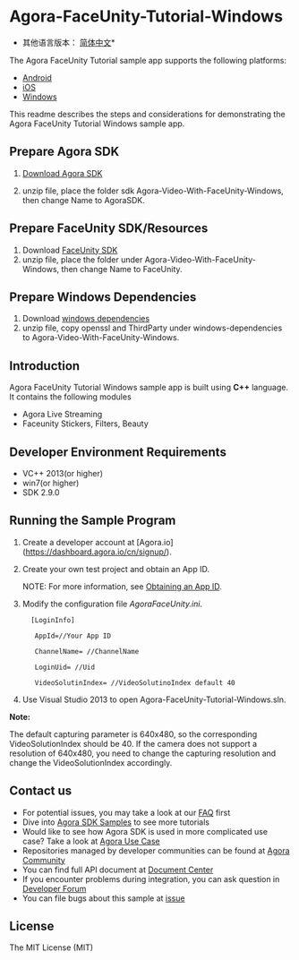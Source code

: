 # Agora-FaceUnity-Tutorial-Windows

* 其他语言版本： [简体中文](README.zh.md)*

The Agora FaceUnity Tutorial sample app supports the following platforms: 

* [Android](https://github.com/AgoraIO-Community/Agora-Video-With-FaceUnity-Android)
* [iOS](https://github.com/AgoraIO-Community/Agora-Video-With-FaceUnity-IOS)
* [Windows](https://github.com/AgoraIO-Community/Agora-Video-With-FaceUnity-Windows)

This readme describes the steps and considerations for demonstrating the Agora FaceUnity Tutorial Windows sample app.

## Prepare Agora SDK
1. [Download Agora SDK](https://download.agora.io/sdk/release/Agora_Native_SDK_for_Windows(x86)_v3_0_0_FULL.zip)

2. unzip file, place the folder sdk Agora-Video-With-FaceUnity-Windows, then change Name to AgoraSDK.

## Prepare FaceUnity SDK/Resources
1. Download [FaceUnity SDK](https://github.com/AgoraIO/FaceUnityLegacy/releases/download/6.6.0/FaceUnitySDK-Windows.zip)
2. unzip file, place the folder under Agora-Video-With-FaceUnity-Windows, then change Name to FaceUnity.

## Prepare Windows Dependencies
1. Download [windows dependencies](https://github.com/AgoraIO/FaceUnityLegacy/releases/download/6.6.0/windows-depencies.zip)
2. unzip file, copy openssl and ThirdParty under windows-dependencies to Agora-Video-With-FaceUnity-Windows.

## Introduction

Agora FaceUnity Tutorial Windows sample app is built using **C++** language. It contains the following modules

- Agora Live Streaming
- Faceunity Stickers, Filters, Beauty

## Developer Environment Requirements
* VC++ 2013(or higher)
* win7(or higher)
* SDK 2.9.0

## Running the Sample Program

1. Create a developer account at [Agora.io] (https://dashboard.agora.io/cn/signup/).
2. Create your own test project and obtain an App ID.
   
   NOTE: For more information, see [Obtaining an App ID](https://docs.agora.io/en/2.2/addons/Signaling/Agora%20Basics/key_signaling?platform=All%20Platforms). 
   
3. Modify the configuration file *AgoraFaceUnity.ini*.

         [LoginInfo]

          AppId=//Your App ID
 
          ChannelName= //ChannelName

          LoginUid= //Uid

          VideoSolutinIndex= //VideoSolutinoIndex default 40

4. Use Visual Studio 2013 to open Agora-FaceUnity-Tutorial-Windows.sln. 

**Note:**

 The default capturing parameter is 640x480, so the corresponding VideoSolutionIndex should be 40. If the camera does not support a resolution of 640x480, you need to change the capturing resolution and change the VideoSolutionIndex accordingly.

## Contact us

- For potential issues, you may take a look at our [FAQ](https://docs.agora.io/en/faq) first
- Dive into [Agora SDK Samples](https://github.com/AgoraIO) to see more tutorials
- Would like to see how Agora SDK is used in more complicated use case? Take a look at [Agora Use Case](https://github.com/AgoraIO-usecase)
- Repositories managed by developer communities can be found at [Agora Community](https://github.com/AgoraIO-Community)
- You can find full API document at [Document Center](https://docs.agora.io/en/)
- If you encounter problems during integration, you can ask question in [Developer Forum](https://stackoverflow.com/questions/tagged/agora.io)
- You can file bugs about this sample at [issue](https://github.com/AgoraIO/Agora-with-QT/issues)

## License

The MIT License (MIT)


